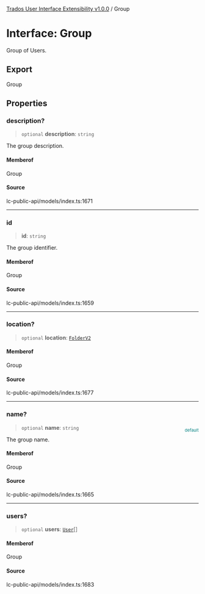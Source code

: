 [Trados User Interface Extensibility v1.0.0](../wiki/globals) / Group

# Interface: Group

Group of Users.

## Export

Group

## Properties

### description?

> `optional` **description**: `string`

The group description.

#### Memberof

Group

#### Source

lc-public-api/models/index.ts:1671

***

### id

> **id**: `string`

The group identifier.

#### Memberof

Group

#### Source

lc-public-api/models/index.ts:1659

***

### location?

> `optional` **location**: [`FolderV2`](../wiki/Interface.FolderV2)

#### Memberof

Group

#### Source

lc-public-api/models/index.ts:1677

***

### name?

> `optional` **name**: `string`

<div style="display:inline; float:right; color:#008080; margin-top:-23px; font-size:11px">default</div><div style="display: inline;">The group name.</div>

#### Memberof

Group

#### Source

lc-public-api/models/index.ts:1665

***

### users?

> `optional` **users**: [`User`](../wiki/Interface.User)[]

#### Memberof

Group

#### Source

lc-public-api/models/index.ts:1683
